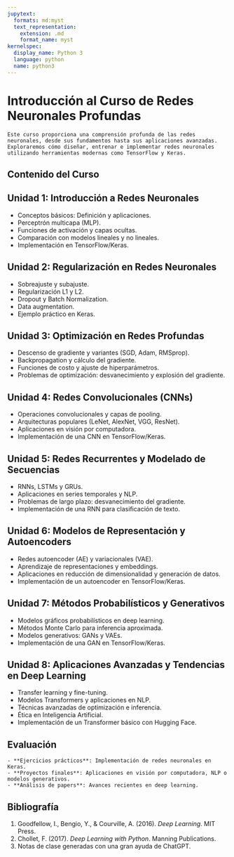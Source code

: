 ```yaml
---
jupytext:
  formats: md:myst
  text_representation:
    extension: .md
    format_name: myst
kernelspec:
  display_name: Python 3
  language: python
  name: python3
---
```


# Introducción al Curso de Redes Neuronales Profundas

```{admonition} Objetivo del Curso
Este curso proporciona una comprensión profunda de las redes neuronales, desde sus fundamentos hasta sus aplicaciones avanzadas. Exploraremos cómo diseñar, entrenar e implementar redes neuronales utilizando herramientas modernas como TensorFlow y Keras.
```

## Contenido del Curso



## **Unidad 1: Introducción a Redes Neuronales**
- Conceptos básicos: Definición y aplicaciones.
- Perceptrón multicapa (MLP).
- Funciones de activación y capas ocultas.
- Comparación con modelos lineales y no lineales.
- Implementación en TensorFlow/Keras.

## **Unidad 2: Regularización en Redes Neuronales**
- Sobreajuste y subajuste.
- Regularización L1 y L2.
- Dropout y Batch Normalization.
- Data augmentation.
- Ejemplo práctico en Keras.

## **Unidad 3: Optimización en Redes Profundas**
- Descenso de gradiente y variantes (SGD, Adam, RMSprop).
- Backpropagation y cálculo del gradiente.
- Funciones de costo y ajuste de hiperparámetros.
- Problemas de optimización: desvanecimiento y explosión del gradiente.

## **Unidad 4: Redes Convolucionales (CNNs)**
- Operaciones convolucionales y capas de pooling.
- Arquitecturas populares (LeNet, AlexNet, VGG, ResNet).
- Aplicaciones en visión por computadora.
- Implementación de una CNN en TensorFlow/Keras.

## **Unidad 5: Redes Recurrentes y Modelado de Secuencias**
- RNNs, LSTMs y GRUs.
- Aplicaciones en series temporales y NLP.
- Problemas de largo plazo: desvanecimiento del gradiente.
- Implementación de una RNN para clasificación de texto.

## **Unidad 6: Modelos de Representación y Autoencoders**
- Redes autoencoder (AE) y variacionales (VAE).
- Aprendizaje de representaciones y embeddings.
- Aplicaciones en reducción de dimensionalidad y generación de datos.
- Implementación de un autoencoder en TensorFlow/Keras.

## **Unidad 7: Métodos Probabilísticos y Generativos**
- Modelos gráficos probabilísticos en deep learning.
- Métodos Monte Carlo para inferencia aproximada.
- Modelos generativos: GANs y VAEs.
- Implementación de una GAN en TensorFlow/Keras.

## **Unidad 8: Aplicaciones Avanzadas y Tendencias en Deep Learning**
- Transfer learning y fine-tuning.
- Modelos Transformers y aplicaciones en NLP.
- Técnicas avanzadas de optimización e inferencia.
- Ética en Inteligencia Artificial.
- Implementación de un Transformer básico con Hugging Face.

## Evaluación

```{admonition} Criterios de Evaluación
- **Ejercicios prácticos**: Implementación de redes neuronales en Keras.
- **Proyectos finales**: Aplicaciones en visión por computadora, NLP o modelos generativos.
- **Análisis de papers**: Avances recientes en deep learning.
```


## Bibliografía

1. Goodfellow, I., Bengio, Y., & Courville, A. (2016). *Deep Learning*. MIT Press.
2. Chollet, F. (2017). *Deep Learning with Python*. Manning Publications.
3. Notas de clase generadas con una gran ayuda de ChatGPT.
